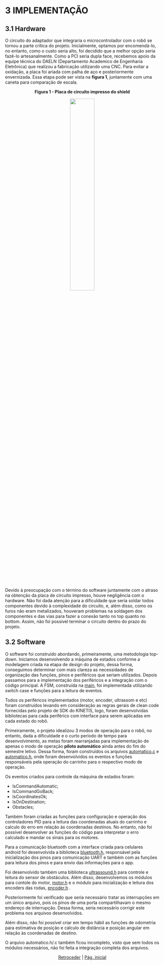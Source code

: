 # 3 IMPLEMENTAÇÃO
## 3.1 Hardware
O circuito do adaptador que integraria o microcontrolador com o robô se tornou a parte crítica do projeto. Inicialmente, optamos por encomendá-lo, no entanto, como o custo seria alto, foi decidido que a melhor opção seria fazê-lo artesanalmente. Como a PCI seria dupla face, recebemos apoio da equipe técnica do DAELN (Departamento Academico de Engenharia Eletrônica) que realizou a fabricação utilizando uma CNC. Para evitar a oxidação, a placa foi ariada com palha de aço e posteriormente envernizada. Essa etapa pode ser vista na **figura 1**, juntamente com uma caneta para comparação de escala.

<p align="center"><strong>Figura 1 - Placa de circuito impresso do shield</strong></p>

<div align="center">
  
<img src="imagens/shield_placa_impressa.jpg" width="40%">

</div>

<br>

Devido à preocupação com o término do software juntamente com o atraso na obtenção da placa de circuito impresso, houve negligência com o hardware. Não foi dada atenção para a dificuldade que seria soldar todos componentes devido à complexidade do circuito, e, além disso, como os furos não eram metalizados, houveram problemas na soldagem dos componentes e das vias para fazer a conexão tanto no top quanto no bottom. Assim, não foi possível terminar o circuito dentro do prazo do projeto.


## 3.2 Software
O software foi construído abordando, primeiramente, uma metodologia top-down. Iniciamos desenvolvendo a máquina de estados conforme a modelagem criada na etapa de design do projeto, dessa forma, conseguimos determinar com mais clareza as necessidades de organização das funções, pinos e periféricos que seriam utilizados. Depois passamos para a implementação dos periféricos e a integração com o código principal. A FSM, construída na [main](../Equipe_Robo_Roadsters/software/main.c), foi implementada utilizando switch case e funções para a leitura de eventos.<p>

Todos os periféricos implementados (motor, encoder, ultrassom e etc) foram construídos levando em consideração as regras gerais de clean code fornecidas pelo projeto de SDK do KINETIS, logo, foram desenvolvidas bibliotecas para cada periférico com interface para serem aplicadas em cada estado do robô.<p>

Primeiramente, o projeto idealizou 3 modos de operação para o robô, no entanto, dada a dificuldade e o curto período de tempo para desenvolvimento, as metas foram rearranjadas para implementação de apenas o modo de operação **piloto automático** ainda antes do fim do semestre letivo. Dessa forma, foram construídos os arquivos [automatico.c](../Equipe_Robo_Roadsters/software/automatico.c) e [automatico.h](../Equipe_Robo_Roadsters/software/automatico.h), onde foram desenvolvidos os eventos e funções responsáveis pela operação do carrinho para o respectivo modo de operação. 

Os eventos criados para controle da máquina de estados foram:
* IsCommandAutomatic;
* IsCommandGoBack;
* IsCoordinatesOk;
* IsOnDestination;
* Obstacles;

Também foram criadas as funções para configuração e operação dos controladores PID para a leitura das coordenadas atuais do carrinho e calculo do erro em relação às coordenadas destinos. No entanto, não foi possível desenvolver as funções do código para interpretar o erro calculado e mandar os sinais para os motores. 

Para a comunicação bluetooth com a interface criada para celulares android foi desenvolvida a biblioteca [bluetooth.h](../Equipe_Robo_Roadsters/software/libraries/bluetooth/bluetooth.h), responsável pela inicialização dos pinos para comunicação UART e também com as funções para leitura dos pinos e para envio das informações para o app.

Foi desenvolvido também uma biblioteca [ultrassound.h](../Equipe_Robo_Roadsters/software/libraries/ultrassound/ultrassound.h) para controle e leitura do sensor de obstáculos. Além disso, desenvolvemos os módulos para contole do motor, [motor.h](../Equipe_Robo_Roadsters/software/libraries/motor/motor.h) e o módulo para inicialização e leitura dos encoders das rodas, [encoder.h](../Equipe_Robo_Roadsters/software/libraries/encoder/encoder.h) .

Posteriormente foi verificado que seria necessário tratar as interrupções em um único arquivo, pois os pinos de uma porta compartilhavam o mesmo endereço de interrupção. Dessa forma, seria necessário corrigir este problema nos arquivos desenvolvidos.

Além disso, não foi possível criar em tempo hábil as funções de odometria para estimativa de posição e cálculo de distância e posição angular em relação às coordenadas de destino.

O arquivo automatico.h/.c também ficou incompleto, visto que sem todos os módulos necessários, não foi feita a integração completa dos arquivos.<p>

<div align="center">
  
[Retroceder](design.md) | [Pág. inicial](README.md)

</div>
